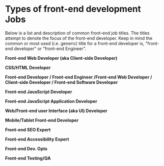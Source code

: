 # Types of front-end development Jobs

Below is a list and description of common front-end job titles. The titles attempt to denote the focus of the front-end developer. Keep in mind the common or most used (i.e. generic) title for a front-end developer is, "front-end developer" or "front-end Engineer".

**Front-end Web Developer (aka Client-side Developer)**

**CSS/HTML Developer**

**Front-end Developer / Front-end Engineer /Front-end Web Developer / Client-side Developer / Front-end Software Developer** 

**Front-end JavaScript Developer**

**Front-end JavaScript Application Developer**

**Web/Front-end user Interface (aka UI) Developer**

**Mobile/Tablet Front-end Developer**

**Front-end SEO Expert**

**Front-end Accessibility Expert**

**Front-end Dev. Opts**

**Front-end Testing/QA**



